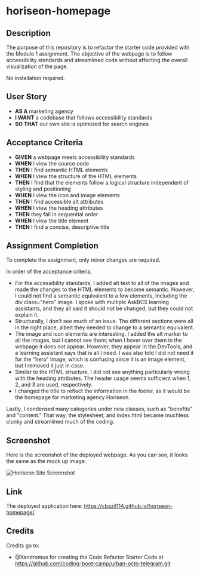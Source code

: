 # horiseon-homepage

## Description

The purpose of this repository is to refactor the starter code provided with the Module 1 assignment. The objective of the webpage is to follow accessibility standards and streamlined code without affecting the overall visualization of the page. 

No installation required.

## User Story

* **AS A** marketing agency
* **I WANT** a codebase that follows accessibility standards
* **SO THAT** our own site is optimized for search engines


## Acceptance Criteria

* **GIVEN** a webpage meets accessibility standards
* **WHEN** I view the source code
* **THEN** I find semantic HTML elements
* **WHEN** I view the structure of the HTML elements
* **THEN** I find that the elements follow a logical structure independent of styling and positioning
* **WHEN** I view the icon and image elements
* **THEN** I find accessible alt attributes
* **WHEN** I view the heading attributes
* **THEN** they fall in sequential order
* **WHEN** I view the title element
* **THEN** I find a concise, descriptive title

## Assignment Completion

To complete the assignment, only minor changes are required. 

In order of the acceptance criteria,
* For the accessibility standards, I added alt text to all of the images and made the changes to the HTML elements to become semantic. However, I could not find a semantic equivalent to a few elements, including the div class="hero" image. I spoke with multiple AskBCS learning assistants, and they all said it should not be changed, but they could not explain it.
* Structurally, I don't see much of an issue. The different sections were all in the right place, albeit they needed to change to a semantic equivalent. 
* The image and icon elements are interesting. I added the alt marker to all the images, but I cannot see them; when I hover over them in the webpage it does not appear. However, they appear in the DevTools, and a learning assistant says that is all I need. I was also told I did not need it for the "hero" image, which is confusing since it is an image element, but I removed it just in case. 
* Similar to the HTML structure, I did not see anything particularly wrong with the heading attributes. The header usage seems sufficient when 1, 2, and 3 are used, respectively. 
* I changed the title to reflect the information in the footer, as it would be the homepage for marketing agency Horiseon.

Lastly, I condensed many categories under new classes, such as "benefits" and "content." That way, the stylesheet, and index.html became muchless clunky and streamlined much of the coding. 

## Screenshot

Here is the screenshot of the deployed webpage. As you can see, it looks the same as the mock up image. 

![Horiseon Site Screenshot](/Users/connorbazil/Desktop/horiseon-homepage/assets/images/cbazil114.github.io_horiseon-homepage_.png)


## Link

The deployed application here: https://cbazil114.github.io/horiseon-homepage/
## Credits

Credits go to:
* @Xandromus for creating the Code Refactor Starter Code at https://github.com/coding-boot-camp/urban-octo-telegram.git